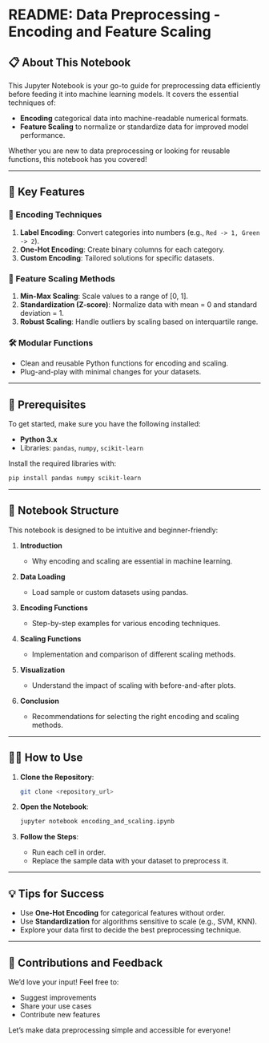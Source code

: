 # README: Data Preprocessing - Encoding and Feature Scaling

## 📋 About This Notebook
This Jupyter Notebook is your go-to guide for preprocessing data efficiently before feeding it into machine learning models. It covers the essential techniques of:

- **Encoding** categorical data into machine-readable numerical formats.
- **Feature Scaling** to normalize or standardize data for improved model performance.

Whether you are new to data preprocessing or looking for reusable functions, this notebook has you covered!

---

## 🚀 Key Features

### 🔑 Encoding Techniques
1. **Label Encoding**: Convert categories into numbers (e.g., `Red -> 1, Green -> 2`).
2. **One-Hot Encoding**: Create binary columns for each category.
3. **Custom Encoding**: Tailored solutions for specific datasets.

### 📏 Feature Scaling Methods
1. **Min-Max Scaling**: Scale values to a range of [0, 1].
2. **Standardization (Z-score)**: Normalize data with mean = 0 and standard deviation = 1.
3. **Robust Scaling**: Handle outliers by scaling based on interquartile range.

### 🛠️ Modular Functions
- Clean and reusable Python functions for encoding and scaling.
- Plug-and-play with minimal changes for your datasets.

---

## 🛑 Prerequisites
To get started, make sure you have the following installed:

- **Python 3.x**
- Libraries: `pandas`, `numpy`, `scikit-learn`

Install the required libraries with:
```bash
pip install pandas numpy scikit-learn
```

---

## 📂 Notebook Structure
This notebook is designed to be intuitive and beginner-friendly:

1. **Introduction**
   - Why encoding and scaling are essential in machine learning.

2. **Data Loading**
   - Load sample or custom datasets using pandas.

3. **Encoding Functions**
   - Step-by-step examples for various encoding techniques.

4. **Scaling Functions**
   - Implementation and comparison of different scaling methods.

5. **Visualization**
   - Understand the impact of scaling with before-and-after plots.

6. **Conclusion**
   - Recommendations for selecting the right encoding and scaling methods.

---

## 🧑‍💻 How to Use

1. **Clone the Repository**:
   ```bash
   git clone <repository_url>
   ```

2. **Open the Notebook**:
   ```bash
   jupyter notebook encoding_and_scaling.ipynb
   ```

3. **Follow the Steps**:
   - Run each cell in order.
   - Replace the sample data with your dataset to preprocess it.

---

## 💡 Tips for Success
- Use **One-Hot Encoding** for categorical features without order.
- Use **Standardization** for algorithms sensitive to scale (e.g., SVM, KNN).
- Explore your data first to decide the best preprocessing technique.

---



## 🤝 Contributions and Feedback
We’d love your input! Feel free to:
- Suggest improvements
- Share your use cases
- Contribute new features

Let’s make data preprocessing simple and accessible for everyone!

